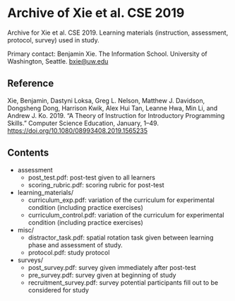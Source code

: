 # Archive of Xie et al. CSE 2019
Archive for Xie et al. CSE 2019. Learning materials (instruction, assessment, protocol, survey) used in study.

Primary contact: Benjamin Xie. The Information School. University of Washington, Seattle. bxie@uw.edu

## Reference
Xie, Benjamin, Dastyni Loksa, Greg L. Nelson, Matthew J. Davidson, Dongsheng Dong, Harrison Kwik, Alex Hui Tan, Leanne Hwa, Min Li, and Andrew J. Ko. 2019. “A Theory of Instruction for Introductory Programming Skills.” Computer Science Education, January, 1–49. https://doi.org/10.1080/08993408.2019.1565235

## Contents
* assessment
	* post_test.pdf: post-test given to all learners
	* scoring_rubric.pdf: scoring rubric for post-test
* learning_materials/ 
	* curriculum_exp.pdf: variation of the curriculum for experimental condition (including practice exercises)
	* curriculum_control.pdf: variation of the curriculum for experimental condition (including practice exercises)
* misc/
	* distractor_task.pdf: spatial rotation task given between learning phase and assessment of study.
	* protocol.pdf: study protocol
* surveys/
	* post_survey.pdf: survey given immediately after post-test
	* pre_survey.pdf: survey given at beginning of study
	* recruitment_survey.pdf: survey potential participants fill out to be considered for study
